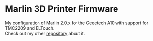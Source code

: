 # Marlin 3D Printer Firmware

My configuration of Marlin 2.0.x for the Geeetech A10 with support for TMC2209 and BLTouch.  
Check out my other [repository](https://github.com/Jonas2903/Geeetech-A10-TMC2209-UART) about it.
